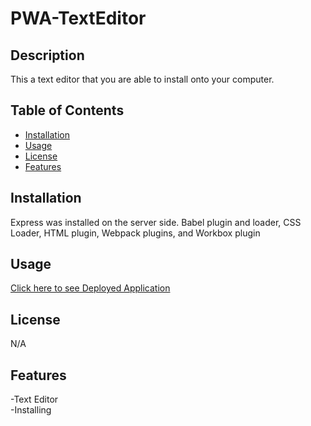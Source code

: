 # PWA-TextEditor

## Description

This a text editor that you are able to install onto your computer.

## Table of Contents

- [Installation](#installation)
- [Usage](#usage)
- [License](#license)
- [Features](#features)

## Installation

Express was installed on the server side.
Babel plugin and loader, CSS Loader, HTML plugin, Webpack plugins, and Workbox plugin

## Usage


[Click here to see Deployed Application](https://pwatexteditorr.herokuapp.com/)

## License

N/A

## Features

-Text Editor<br>
-Installing
